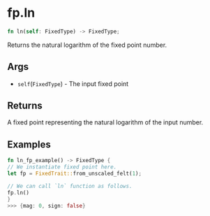# fp.ln


```rust
fn ln(self: FixedType) -> FixedType;
```

Returns the natural logarithm of the fixed point number.

## Args

* `self`(`FixedType`) - The input fixed point

## Returns

A fixed point representing the natural logarithm of the input number.

## Examples

```rust
fn ln_fp_example() -> FixedType {
// We instantiate fixed point here.
let fp = FixedTrait::from_unscaled_felt(1);

// We can call `ln` function as follows.
fp.ln()
}
>>> {mag: 0, sign: false}
```
